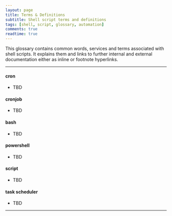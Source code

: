 ```yaml
---
layout: page
title: Terms & Definitions
subtitle: Shell script terms and definitions
tags: [shell, script, glossary, automation]
comments: true
readtime: true
---
```

This glossary contains common words, services and terms associated with shell scripts. It explains them and links to further internal and external documentation either as inline or footnote hyperlinks.

---
#### **cron**
- TBD

#### **cronjob**
- TBD

#### **bash**
- TBD

#### **powershell**
- TBD

#### **script**
- TBD

#### **task scheduler**
- TBD

---
